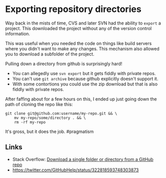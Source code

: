 # Exporting repository directories

Way back in the mists of time, CVS and later SVN had the ability to `export` a project. This downloaded the project without any of the version control information.

This was useful when you needed the code on things like build servers where you didn't want to make any changes. This mechanism also allowed you to download a subfolder of the project.

Pulling down a directory from github is surprisingly hard!

- You can allegedly use `svn export` but it gets fiddly with private repos.
- You can't use `git archive` because github explicitly doesn't support it.
- With some contortions you could use the zip download but that is also fiddly with private repos.

After faffing about for a few hours on this, I ended up just going down the path of cloning the repo like this:

```shell
git clone git@github.com:username/my-repo.git && \
    mv my-repo/some/directory . && \
    rm -rf my-repo
```

It's gross, but it does the job. #pragmatism

## Links
* Stack Overflow: [Download a single folder or directory from a GitHub repo
](https://stackoverflow.com/questions/7106012/download-a-single-folder-or-directory-from-a-github-repo)
* <https://twitter.com/GitHubHelp/status/322818593748303873>
